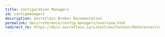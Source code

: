 ```yaml
---
title: Configuration Managers
id: configmanagers
description: Secretless Broker Documentation
permalink: docs/reference/config-managers/overview.html
redirect_to: https://docs.secretless.io/Latest/en/Content/References/config-managers/overview.htm
---
```

